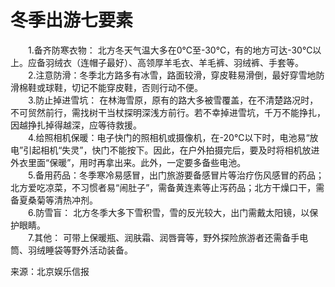 # 冬季出游七要素  

&emsp;&emsp;1.备齐防寒衣物： 北方冬天气温大多在0℃至-30℃，有的地方可达-30℃以上。应备羽绒衣（连帽子最好）、高领厚羊毛衣、羊毛裤、羽绒裤、手套等。  
&emsp;&emsp;2.注意防滑：冬季北方路多有冰雪，路面较滑，穿皮鞋易滑倒，最好穿雪地防滑棉鞋或球鞋，切记不能穿皮鞋，否则行动不便。   
&emsp;&emsp;3.防止掉进雪坑： 在林海雪原，原有的路大多被雪覆盖，在不清楚路况时，不可贸然前行，需找树干当杖探明深浅方前行。若不幸掉进雪坑，千万不能挣扎，因越挣扎掉得越深，应等待救援。  
&emsp;&emsp;4.给照相机保暖：电子快门的照相机或摄像机，在-20℃以下时，电池易“放电”引起相机“失灵”，快门不能按下。因此，在户外拍摄完后，要及时将相机放进外衣里面“保暖”，用时再拿出来。此外，一定要多备些电池。   
&emsp;&emsp;5.备用药品：冬季寒冷易感冒，出门旅游要备感冒片等治疗伤风感冒的药品；北方爱吃凉菜，不习惯者易“闹肚子”，需备黄连素等止泻药品；北方干燥口干，需备夏桑菊等清热冲剂。  
&emsp;&emsp;6.防雪盲： 北方冬季大多下雪积雪，雪的反光较大，出门需戴太阳镜，以保护眼睛。  
&emsp;&emsp;7.其他： 可带上保暖瓶、润肤霜、润唇膏等，野外探险旅游者还需备手电筒、羽绒睡袋等野外活动装备。  

来源：北京娱乐信报